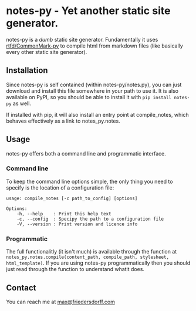# notes-py - Yet another static site generator.

notes-py is a _dumb_ static site generator.  Fundamentally it uses [rtfd/CommonMark-py](https://github.com/rtfd/CommonMark-py) to compile html from markdown files (like basically every other static site generator).

## Installation

Since notes-py is self contained (within notes-py/notes.py), you can just download and install this file somewhere in your path to use it.  It is also available on PyPI, so you should be able to install it with `pip install notes-py` as well.

If installed with pip, it will also install an entry point at compile_notes, which behaves effectively as a link to notes_py.notes.

## Usage
notes-py offers both a command line and programmatic interface.
### Command line
To keep the command line options simple, the only thing you need to specify is the location of a configuration file:
```
usage: compile_notes [-c path_to_config] [options]

Options:
    -h, --help    : Print this help text
    -c, --config  : Specipy the path to a configuration file
    -V, --version : Print version and licence info
```
### Programmatic
The full functionalitly (it isn't much) is available through the function at `notes_py.notes.compile(content_path, compile_path, stylesheet, html_template)`.  If you are using notes-py programmatically then you should just read through the function to understand whatit does. 

## Contact
You can reach me at max@friedersdorff.com
